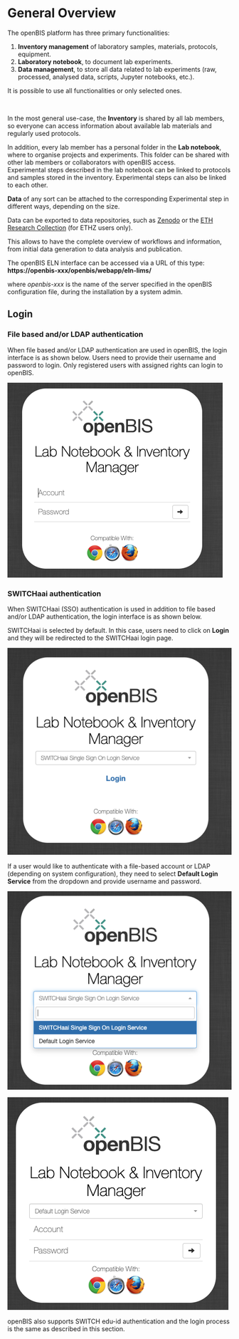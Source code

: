 # General Overview



  
The openBIS platform has three primary functionalities:  
  

1.  **Inventory management** of laboratory samples, materials,
    protocols, equipment.
2.  **Laboratory notebook**, to document lab experiments.
3.  **Data management**, to store all data related to lab experiments
    (raw, processed, analysed data, scripts, Jupyter notebooks, etc.).

  
It is possible to use all functionalities or only selected ones.

 

In the most general use-case, the **Inventory** is shared by all lab
members, so everyone can access information about available lab
materials and regularly used protocols. 

In addition, every lab member has a personal folder in the **Lab
notebook**, where to organise projects and experiments. This folder can
be shared with other lab members or collaborators with openBIS access.  
Experimental steps described in the lab notebook can be linked to
protocols and samples stored in the inventory. Experimental steps can
also be linked to each other.

**Data** of any sort can be attached to the corresponding Experimental
step in different ways, depending on the size.

Data can be exported to data repositories, such as
[Zenodo](https://zenodo.org/) or the [ETH Research
Collection](https://www.research-collection.ethz.ch/) (for ETHZ users
only).  
  

This allows to have the complete overview of workflows and information,
from initial data generation to data analysis and publication.  
  

The openBIS ELN interface can be accessed via a URL of this type:
**https://openbis-xxx/openbis/webapp/eln-lims/**  
  

where *openbis-xxx* is the name of the server specified in the openBIS
configuration file, during the installation by a system admin.


## Login

### File based and/or LDAP authentication

When file based and/or LDAP authentication are used in openBIS, the login interface is as shown below. Users need to provide their username and password to login.
Only registered users with assigned rights can login to openBIS.

![](img/ELN-regular-login.png)




### SWITCHaai authentication

When SWITCHaai (SSO) authentication is used in addition to file based and/or LDAP authentication, the login interface is as shown below. 

SWITCHaai is selected by default. In this case, users need to click on **Login** and they will be redirected to the SWITCHaai login page.

![](img/ELN-login-SSO-1.png)

If a user would like to authenticate with a file-based account or LDAP (depending on system configuration), they need to select **Default Login Service** from the dropdown and provide username and password.

![](img/ELN-login-SSO-2.png)


![](img/ELN-login-SSO-3.png)

openBIS also supports SWITCH edu-id authentication and the login process is the same as described in this section.

